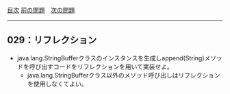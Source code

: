 [目次](../toc.md)
[前の問題](../028/README.md)　[次の問題](../030/README.md)


***
## 029：リフレクション
* java.lang.StringBufferクラスのインスタンスを生成しappend(String)メソッドを呼び出すコードをリフレクションを用いて実装せよ。
    * java.lang.StringBufferクラス以外のメソッド呼び出しはリフレクションを使用しなくてよい。

